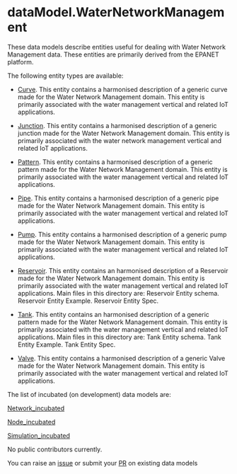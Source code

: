 # dataModel.WaterNetworkManagement
These data models describe entities useful for dealing with Water Network Management data. These entities are primarily derived from the EPANET platform.

The following entity types are available:
- [Curve](https://github.com/smart-data-models/dataModel.WaterNetworkManagement/blob/master/Curve/README.md). This entity contains a harmonised description of a generic curve made for
the Water Network Management domain. This entity is primarily associated
with the water management vertical and related IoT applications.


- [Junction](https://github.com/smart-data-models/dataModel.WaterNetworkManagement/blob/master/Junction/README.md). This entity contains a harmonised description of a generic junction made for
the Water Network Management domain. This entity is primarily associated
with the water network management vertical and related IoT applications.


- [Pattern](https://github.com/smart-data-models/dataModel.WaterNetworkManagement/blob/master/Pattern/README.md). This entity contains a harmonised description of a generic pattern made for
the Water Network Management domain. This entity is primarily associated
with the water management vertical and related IoT applications.


- [Pipe](https://github.com/smart-data-models/dataModel.WaterNetworkManagement/blob/master/Pipe/README.md). This entity contains a harmonised description of a generic pipe made for the
Water Network Management domain. This entity is primarily associated with
the water management vertical and related IoT applications.


- [Pump](https://github.com/smart-data-models/dataModel.WaterNetworkManagement/blob/master/Pump/README.md). This entity contains a harmonised description of a generic pump made for the
Water Network Management domain. This entity is primarily associated with
the water management vertical and related IoT applications.


- [Reservoir](https://github.com/smart-data-models/dataModel.WaterNetworkManagement/blob/master/Reservoir/README.md). This entity contains an harmonised description of a Reservoir made for the Water Network Management domain.
This entity is primarily associated with the water management vertical and related IoT applications.
Main files in this directory are:
Reservoir Entity schema.
Reservoir Entity Example.
Reservoir Entity Spec.


- [Tank](https://github.com/smart-data-models/dataModel.WaterNetworkManagement/blob/master/Tank/README.md). This entity contains an harmonised description of a generic pattern made for the Water Network Management domain.
This entity is primarily associated with the water management vertical and related IoT applications.
Main files in this directory are:
Tank Entity schema.
Tank Entity Example.
Tank Entity Spec.


- [Valve](https://github.com/smart-data-models/dataModel.WaterNetworkManagement/blob/master/Valve/README.md). This entity contains a harmonised description of a generic Valve made for
the Water Network Management domain. This entity is primarily associated
with the water management vertical and related IoT applications.



The list of incubated (on development) data models are:

[Network_incubated](https://github.com/smart-data-models/dataModel.WaterNetworkManagement/tree/master/Network_incubated)

[Node_incubated](https://github.com/smart-data-models/dataModel.WaterNetworkManagement/tree/master/Node_incubated)

[Simulation_incubated](https://github.com/smart-data-models/dataModel.WaterNetworkManagement/tree/master/Simulation_incubated)

No public contributors currently.

You can raise an [issue](https://github.com/smart-data-models/dataModel.WaterNetworkManagement/issues) or submit your [PR](https://github.com/smart-data-models/dataModel.WaterNetworkManagement/pulls) on existing data models



